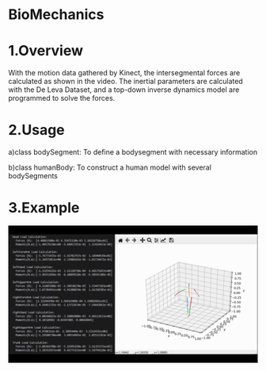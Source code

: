 # BioMechanics
1.Overview
===
With the motion data gathered by Kinect, the intersegmental forces are calculated as shown in the video. The inertial parameters are calculated with the De Leva Dataset, and a top-down inverse dynamics model are programmed to solve the forces. 

2.Usage
===
 a)class bodySegment: To define a bodysegment with necessary information
 
 b)class humanBody: To construct a human model with several bodySegments
 
3.Example
===
[![Video Intersegmental Force](https://github.com/kyle662606957/BioMechanics/blob/master/Image_InterSegmentaire.PNG)](https://www.bilibili.com/video/BV1L64y1F7sx/)
